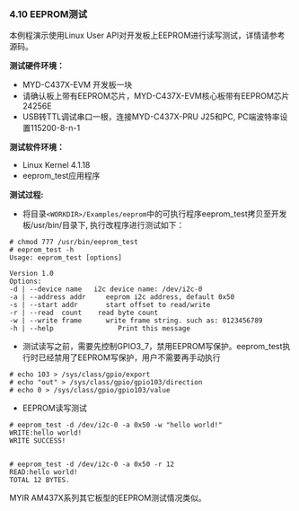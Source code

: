 ### 4.10 EEPROM测试

本例程演示使用Linux User API对开发板上EEPROM进行读写测试，详情请参考源码。

**测试硬件环境：**

* MYD-C437X-EVM 开发板一块  
* 请确认板上带有EEPROM芯片，MYD-C437X-EVM核心板带有EEPROM芯片24256E  
* USB转TTL调试串口一根，连接MYD-C437X-PRU J25和PC, PC端波特率设置115200-8-n-1

**测试软件环境：**

* Linux Kernel 4.1.18   
* eeprom\_test应用程序  

**测试过程:**

* 将目录`<WORKDIR>/Examples/eeprom`中的可执行程序eeprom\_test拷贝至开发板/usr/bin/目录下, 执行改程序进行测试如下：  

```
# chmod 777 /usr/bin/eeprom_test
# eeprom_test -h 
Usage: eeprom_test [options]

Version 1.0
Options:
-d | --device name   i2c device name: /dev/i2c-0
-a | --address addr     eeprom i2c address, default 0x50
-s | --start addr       start offset to read/write
-r | --read  count    read byte count
-w | --write frame      write frame string. such as: 0123456789
-h | --help                Print this message
```

* 测试读写之前，需要先控制GPIO3\_7，禁用EEPROM写保护。eeprom\_test执行时已经禁用了EEPROM写保护，用户不需要再手动执行

```
# echo 103 > /sys/class/gpio/export
# echo "out" > /sys/class/gpio/gpio103/direction
# echo 0 > /sys/class/gpio/gpio103/value
```

* EEPROM读写测试  

```
# eeprom_test -d /dev/i2c-0 -a 0x50 -w "hello world!"
WRITE:hello world!
WRITE SUCCESS!


# eeprom_test -d /dev/i2c-0 -a 0x50 -r 12
READ:hello world!
TOTAL 12 BYTES.
```

MYIR AM437X系列其它板型的EEPROM测试情况类似。

